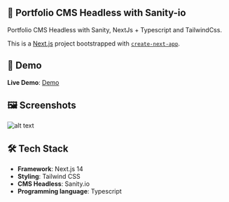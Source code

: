 ## 🎨 Portfolio CMS Headless with Sanity-io

Portfolio CMS Headless with Sanity, NextJs + Typescript and TailwindCss.

This is a [Next.js](https://nextjs.org) project bootstrapped with [`create-next-app`](https://nextjs.org/docs/app/api-reference/cli/create-next-app).

## 🚀 Demo

**Live Demo**: [Demo](https://sanity-cms-headless.onrender.com)

## 🖼️ Screenshots

![alt text](https://irwinborjas.com/wp-content/uploads/2025/08/Screenshot-2025-08-31-at-2.00.01-PM.png)

## 🛠️ Tech Stack

- **Framework**: Next.js 14
- **Styling**: Tailwind CSS
- **CMS Headless**: Sanity.io
- **Programming language**: Typescript

